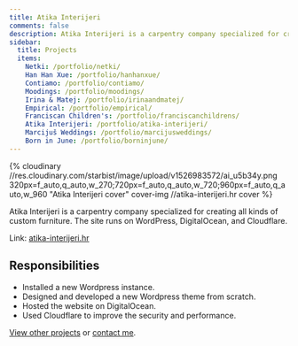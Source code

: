 ```yaml
---
title: Atika Interijeri
comments: false
description: Atika Interijeri is a carpentry company specialized for creating all kinds of custom furniture. The site runs on WordPress, DigitalOcean, and Cloudflare.
sidebar:
  title: Projects
  items:
    Netki: /portfolio/netki/
    Han Han Xue: /portfolio/hanhanxue/
    Contiamo: /portfolio/contiamo/
    Moodings: /portfolio/moodings/
    Irina & Matej: /portfolio/irinaandmatej/
    Empirical: /portfolio/empirical/
    Franciscan Children's: /portfolio/franciscanchildrens/
    Atika Interijeri: /portfolio/atika-interijeri/
    Marcijuš Weddings: /portfolio/marcijusweddings/
    Born in June: /portfolio/borninjune/
---
```


{% cloudinary //res.cloudinary.com/starbist/image/upload/v1526983572/ai_u5b34y.png 320px=f_auto,q_auto,w_270;720px=f_auto,q_auto,w_720;960px=f_auto,q_auto,w_960 "Atika Interijeri cover" cover-img //atika-interijeri.hr cover %}

Atika Interijeri is a carpentry company specialized for creating all kinds of custom furniture. The site runs on WordPress, DigitalOcean, and Cloudflare.

Link: [atika-interijeri.hr](//atika-interijeri.hr)

## Responsibilities

- Installed a new Wordpress instance.
- Designed and developed a new Wordpress theme from scratch.
- Hosted the website on DigitalOcean.
- Used Cloudflare to improve the security and performance.

[View other projects](/portfolio/) or [contact me](/about-me/).
